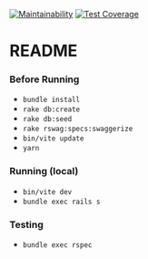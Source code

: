 [![Maintainability](https://api.codeclimate.com/v1/badges/dd93062604a0cf5a6682/maintainability)](https://codeclimate.com/github/rwakefield/ApiTOOLs/maintainability)
[![Test Coverage](https://api.codeclimate.com/v1/badges/dd93062604a0cf5a6682/test_coverage)](https://codeclimate.com/github/rwakefield/ApiTOOLs/test_coverage)

# README

### Before Running

* `bundle install`
* `rake db:create`
* `rake db:seed`
* `rake rswag:specs:swaggerize`
* `bin/vite update`
* `yarn`

### Running (local)

* `bin/vite dev`
* `bundle exec rails s`

### Testing

* `bundle exec rspec`
